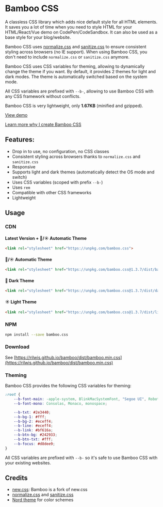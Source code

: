 # Bamboo CSS

A classless CSS library which adds nice default style for all HTML elements. It saves you a lot of time when you need to style HTML for your HTML/React/Vue demo on CodePen/CodeSandbox. It can also be used as a base style for your blog/website.

Bamboo CSS uses [normalize.css](https://github.com/necolas/normalize.css/) and [sanitize.css](https://github.com/csstools/sanitize.css) to ensure consistent styling across browsers (no IE support). When using Bamboo CSS, you don't need to include `normalize.css` or `sanitize.css` anymore.

Bamboo CSS uses CSS variables for theming, allowing to dynamically change the theme if you want. By default, it provides 2 themes for light and dark modes. The theme is automatically switched based on the system mode.

All CSS variables are prefixed with `--b-`, allowing to use Bamboo CSS with any CSS framework without conflicts.

Bamboo CSS is very lightweight, only **1.67KB** (minified and gzipped).

[View demo](https://rilwis.github.io/bamboo/demo/)

[Learn more why I create Bamboo CSS](https://deluxeblogtips.com/bamboo-css/)

## Features:

- Drop in to use, no configuration, no CSS classes
- Consistent styling across browsers thanks to `normalize.css` and `sanitize.css`
- Responsive
- Supports light and dark themes (automatically detect the OS mode and switch)
- Uses CSS variables (scoped with prefix `--b-`)
- Uses `rem`
- Compatible with other CSS frameworks
- Lightweight

## Usage

### CDN

#### Latest Version + 🌙/☀ Automatic Theme

```html
<link rel="stylesheet" href="https://unpkg.com/bamboo.css">
```

#### 🌙/☀ Automatic Theme

```html
<link rel="stylesheet" href="https://unpkg.com/bamboo.css@1.3.7/dist/bamboo.min.css">
```

#### 🌙 Dark Theme

```html
<link rel="stylesheet" href="https://unpkg.com/bamboo.css@1.3.7/dist/dark.min.css">
```

#### ☀ Light Theme

```html
<link rel="stylesheet" href="https://unpkg.com/bamboo.css@1.3.7/dist/light.min.css">
```

### NPM

```bash
npm install --save bamboo.css
```

### Download

See [https://rilwis.github.io/bamboo/dist/bamboo.min.css](https://rilwis.github.io/bamboo/dist/bamboo.min.css)

### Theming

Bamboo CSS provides the following CSS variables for theming:

```css
:root {
	--b-font-main: -apple-system, BlinkMacSystemFont, "Segoe UI", Roboto, Oxygen-Sans, Ubuntu, Cantarell, "Helvetica Neue", sans-serif;
	--b-font-mono: Consolas, Monaco, monospace;

	--b-txt: #2e3440;
	--b-bg-1: #fff;
	--b-bg-2: #eceff4;
	--b-line: #eceff4;
	--b-link: #bf616a;
	--b-btn-bg: #242933;
	--b-btn-txt: #fff;
	--b-focus: #d8dee9;
}
```

All CSS variables are prefixed with `--b-` so it's safe to use Bamboo CSS with your existing websites.

## Credits
- [new.css](https://github.com/xz/new.css): Bamboo is a fork of new.css
- [normalize.css](https://github.com/necolas/normalize.css/) and [sanitize.css](https://github.com/csstools/sanitize.css)
- [Nord theme](https://www.nordtheme.com) for color schemes
